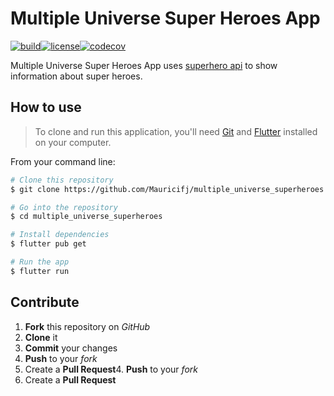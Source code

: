# Multiple Universe Super Heroes App

[![build](https://img.shields.io/github/workflow/status/mauricifj/multiple_universe_superheroes/CD?style=for-the-badge)](https://github.com/Mauricifj/multiple_universe_superheroes/actions/workflows/cd.yml)[![license](https://img.shields.io/github/license/mauricifj/multiple_universe_superheroes?style=for-the-badge)](https://github.com/Mauricifj/multiple_universe_superheroes/blob/main/LICENSE)[![codecov](https://img.shields.io/codecov/c/github/Mauricifj/multiple_universe_superheroes?style=for-the-badge)](https://codecov.io/gh/Mauricifj/multiple_universe_superheroes)

Multiple Universe Super Heroes App uses [superhero api](https://github.com/akabab/superhero-api) to show information about super heroes.

## How to use

> To clone and run this application, you'll need [Git](https://git-scm.com/) and [Flutter](https://flutter.dev/) installed on your computer.

From your command line:

```bash
# Clone this repository
$ git clone https://github.com/Mauricifj/multiple_universe_superheroes.git

# Go into the repository
$ cd multiple_universe_superheroes

# Install dependencies
$ flutter pub get

# Run the app
$ flutter run
```

## Contribute

1. **Fork** this repository on _GitHub_
2. **Clone** it
3. **Commit** your changes
4. **Push** to your _fork_
5. Create a **Pull Request**4. **Push** to your _fork_
6. Create a **Pull Request**
